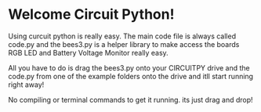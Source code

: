 # Welcome Circuit Python!

Using curcuit python is really easy. The main code file is always called code.py and the bees3.py is a helper library to make access the boards RGB LED and Battery Voltage
Monitor really easy. 

All you have to do is drag the bees3.py onto your CIRCUITPY drive and the code.py from one of the example folders onto the drive and itll start running right away!

No compiling or terminal commands to get it running. its just drag and drop!

